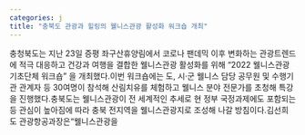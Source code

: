 ```yaml
---
categories: j
title: "충북도 관광과 힐링의 웰니스관광 활성화 워크숍 개최"
---
```

충청북도는 지난 23일 증평 좌구산휴양림에서 코로나 팬데믹 이후 변화하는 관광트렌드에 적극 대응하고 건강과 여행을 결합한 웰니스관광 활성화를 위해 “2022 웰니스관광 기초단체 워크숍” 을 개최했다.이번 워크숍에는 도, 시·군 웰니스 담당 공무원 및 수행기관 관계자 등 30여명이 참석해 산림치유를 체험하고 웰니스 분야 전문가를 초청해 특강을 진행했다.충북도는 웰니스관광이 전 세계적인 추세로 현 정부 국정과제에도 포함되는 등 관심이 높아짐에 따라 충북 전지역을 웰니스관광지로 조성해 나갈 방침이다.김선희 도 관광항공과장은“웰니스관광을